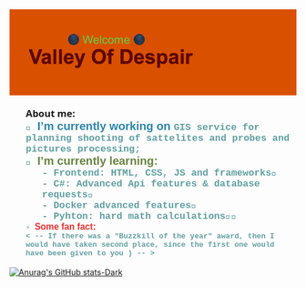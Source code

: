 <img src="header.png" alt="Welcome to my github page!"/>

  <ul style="list-style-type: none; font-family: 'Segoe UI', Tahoma, Geneva, Verdana, sans-serif; font-size: larger; font-weight: 800;">
        About me:
      <li
        style="
          font-family: 'Courier New', Courier, monospace;
          font-weight: 600;
          color: cadetblue;
        "
      >
        🔭
        <span
          style="
            font-family: 'Lucida Sans', 'Lucida Sans Regular', 'Lucida Grande',
              'Lucida Sans Unicode', Geneva, Verdana, sans-serif;
            font-size: larger;
            color: rgb(43, 133, 169);
          "
        >
          I’m currently working on
        </span>
        GIS service for planning shooting of sattelites and probes and pictures
        processing;
      </li>
      <li
        style="
          font-family: 'Courier New', Courier, monospace;
          font-weight: 600;
          color: cadetblue;
        "
      >
        🌱
        <span
          style="
            font-family: 'Lucida Sans', 'Lucida Sans Regular', 'Lucida Grande',
              'Lucida Sans Unicode', Geneva, Verdana, sans-serif;
            font-size: larger;
            color: rgb(105, 132, 64);
          "
        >
          I’m currently learning:
        </span>
        <ol style="list-style-type: none">
          <li>- Frontend: HTML, CSS, JS and frameworks🌇</li>
          <li>- C#: Advanced Api features & database requests🔧</li>
          <li>- Docker advanced features🐼</li>
          <li>- Pyhton: hard math calculations🧬🧬</li>
        </ol>
      </li>
      <li
        style="
          font-family: 'Courier New', Courier, monospace;
          font-weight: 600;
          color: cadetblue;
          font-size: small;
        "
      >
        ⚡
        <span
          style="
            font-family: 'Lucida Sans', 'Lucida Sans Regular', 'Lucida Grande',
              'Lucida Sans Unicode', Geneva, Verdana, sans-serif;
            font-size: larger;
            color: rgb(231, 48, 48);
          "
        >
          Some fan fact:
        </span>
        <br />
        < -- If there was a "Buzzkill of the year" award, then I would have
        taken second place, since the first one would have been given to you )
        -- >
      </li>
    </ul>
    
[![Anurag's GitHub stats-Dark](https://github-readme-stats.vercel.app/api?username=KirilZayats&show_icons=true&theme=dark#gh-dark-mode-only)](https://github.com/anuraghazra/github-readme-stats#gh-dark-mode-only)
